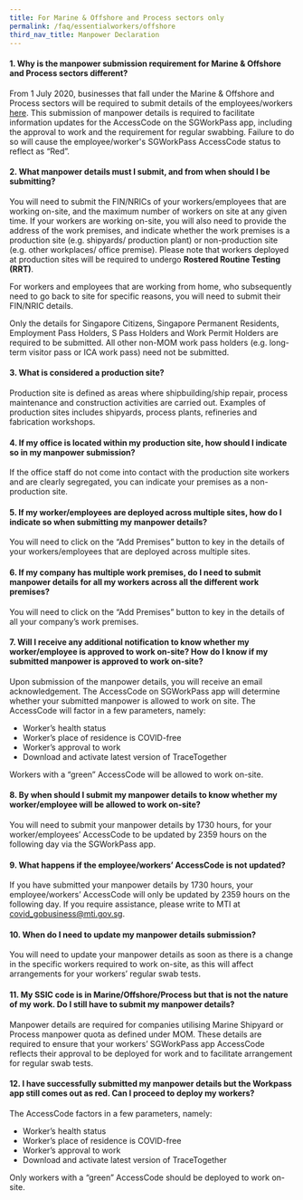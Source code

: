 ```yaml
---
title: For Marine & Offshore and Process sectors only
permalink: /faq/essentialworkers/offshore
third_nav_title: Manpower Declaration
---
```


#### **1. Why is the manpower submission requirement for Marine & Offshore and Process sectors different?**
From 1 July 2020, businesses that fall under the Marine & Offshore and Process sectors will be required to submit details of the employees/workers <a href="https://go.gov.sg/essentialworkers" target="_blank">here</a>. This submission of manpower details is required to facilitate information updates for the AccessCode on the SGWorkPass app, including the approval to work and the requirement for regular swabbing. Failure to do so will cause the employee/worker's SGWorkPass AccessCode status to reflect as “Red”.

#### **2. What manpower details must I submit, and from when should I be submitting?**
You will need to submit the FIN/NRICs of your workers/employees that are working on-site, and the maximum number of workers on site at any given time. If your workers are working on-site, you will also need to provide the address of the work premises, and indicate whether the work premises is a production site (e.g. shipyards/ production plant) or non-production site (e.g. other workplaces/ office premise). Please note that workers deployed at production sites will be required to undergo **Rostered Routine Testing (RRT)**.

For workers and employees that are working from home, who subsequently need to go back to site for specific reasons, you will need to submit their FIN/NRIC details.

Only the details for Singapore Citizens, Singapore Permanent Residents, Employment Pass Holders, S Pass Holders and Work Permit Holders are required to be submitted. All other non-MOM work pass holders (e.g. long-term visitor pass or ICA work pass) need not be submitted. 

#### **3. What is considered a production site?**
Production site is defined as areas where shipbuilding/ship repair, process maintenance and construction activities are carried out. Examples of production sites includes shipyards, process plants, refineries and fabrication workshops.

#### **4. If my office is located within my production site, how should I indicate so in my manpower submission?**
If the office staff do not come into contact with the production site workers and are clearly segregated, you can indicate your premises as a non-production site.

#### **5. If my worker/employees are deployed across multiple sites, how do I indicate so when submitting my manpower details?**
You will need to click on the “Add Premises” button to key in the details of your workers/employees that are deployed across multiple sites.

#### **6. If my company has multiple work premises, do I need to submit manpower details for all my workers across all the different work premises?**
You will need to click on the “Add Premises” button to key in the details of all your company’s work premises.

#### **7. Will I receive any additional notification to know whether my worker/employee is approved to work on-site? How do I know if my submitted manpower is approved to work on-site?**
Upon submission of the manpower details, you will receive an email acknowledgement. The AccessCode on SGWorkPass app will determine whether your submitted manpower is allowed to work on site. The AccessCode will factor in a few parameters, namely:
- Worker’s health status 
- Worker’s place of residence is COVID-free
- Worker’s approval to work
- Download and activate latest version of TraceTogether

Workers with a “green” AccessCode will be allowed to work on-site.

#### **8. By when should I submit my manpower details to know whether my worker/employee will be allowed to work on-site?**
You will need to submit your manpower details by 1730 hours, for your worker/employees’ AccessCode to be updated by 2359 hours on the following day via the SGWorkPass app.

#### **9. What happens if the employee/workers’ AccessCode is not updated?**
If you have submitted your manpower details by 1730 hours, your employee/workers’ AccessCode will only be updated by 2359 hours on the following day. If you require assistance, please write to MTI at <a href = "mailto: covid_gobusiness@mti.gov.sg">covid_gobusiness@mti.gov.sg</a>.

#### **10. When do I need to update my manpower details submission?**
You will need to update your manpower details as soon as there is a change in the specific workers required to work on-site, as this will affect arrangements for your workers’ regular swab tests.

#### **11. My SSIC code is in Marine/Offshore/Process but that is not the nature of my work. Do I still have to submit my manpower details?**
Manpower details are required for companies utilising  Marine Shipyard or Process manpower quota as defined under MOM. These details are required to ensure that your workers’ SGWorkPass app AccessCode reflects their approval to be deployed for work and to facilitate arrangement for regular swab tests.

#### **12. I have successfully submitted my manpower details but the Workpass app still comes out as red. Can I proceed to deploy my workers?**
The AccessCode factors in a few parameters, namely:
- Worker’s health status 
- Worker’s place of residence is COVID-free
- Worker’s approval to work
- Download and activate latest version of TraceTogether

Only workers with a “green” AccessCode should be deployed to work on-site.
